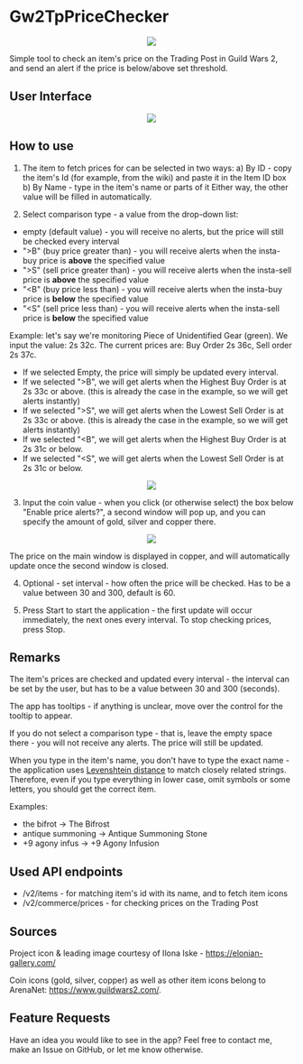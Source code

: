 # Gw2TpPriceChecker

<p align="center">
  <img src="https://2.bp.blogspot.com/-3fGtcONBdHY/XWVVLClPw0I/AAAAAAABafA/g2kjcEEsHzUrpvQcy1r4wSgXyLaRAAdpwCLcBGAs/s200/Evon-Gnashblade-Charr-Icon.jpg">
</p>

Simple tool to check an item's price on the Trading Post in Guild Wars 2, and send an alert if the price is below/above set threshold.

## User Interface

<p align="center">
  <img src="https://i.imgur.com/mVQ6X3T.png">
</p>

## How to use

1. The item to fetch prices for can be selected in two ways:
a) By ID - copy the item's Id (for example, from the wiki) and paste it in the Item ID box
b) By Name - type in the item's name or parts of it
Either way, the other value will be filled in automatically.

2. Select comparison type - a value from the drop-down list:
- empty (default value) - you will receive no alerts, but the price will still be checked every interval
- ">B" (buy price greater than) - you will receive alerts when the insta-buy price is **above** the specified value
- ">S" (sell price greater than) - you will receive alerts when the insta-sell price is **above** the specified value
- "<B" (buy price less than) - you will receive alerts when the insta-buy price is **below** the specified value
- "<S" (sell price less than) - you will receive alerts when the insta-sell price is **below** the specified value

Example: let's say we're monitoring Piece of Unidentified Gear (green). We input the value: 2s 32c. The current prices are: Buy Order 2s 36c, Sell order 2s 37c.
- If we selected Empty, the price will simply be updated every interval.
- If we selected ">B", we will get alerts when the Highest Buy Order is at 2s 33c or above. (this is already the case in the example, so we will get alerts instantly)
- If we selected ">S", we will get alerts when the Lowest Sell Order is at 2s 33c or above. (this is already the case in the example, so we will get alerts instantly)
- If we selected "<B", we will get alerts when the Highest Buy Order is at 2s 31c or below.
- If we selected "<S", we will get alerts when the Lowest Sell Order is at 2s 31c or below.

<p align="center">
  <img src="https://i.imgur.com/C05m0Vs.png">
</p>

3. Input the coin value - when you click (or otherwise select) the box below "Enable price alerts?", a second window will pop up, and you can specify the amount of gold, silver and copper there.

<p align="center">
  <img src="https://i.imgur.com/tRUYPNt.png">
</p>

The price on the main window is displayed in copper, and will automatically update once the second window is closed.

4. Optional - set interval - how often the price will be checked. Has to be a value between 30 and 300, default is 60.

5. Press Start to start the application - the first update will occur immediately, the next ones every interval. To stop checking prices, press Stop.

## Remarks
The item's prices are checked and updated every interval - the interval can be set by the user, but has to be a value between 30 and 300 (seconds).

The app has tooltips - if anything is unclear, move over the control for the tooltip to appear.

If you do not select a comparison type - that is, leave the empty space there - you will not receive any alerts. The price will still be updated.

When you type in the item's name, you don't have to type the exact name - the application uses [Levenshtein distance](https://www.wikiwand.com/en/Levenshtein_distance) to match closely related strings. Therefore, even if you type everything in lower case, omit symbols or some letters, you should get the correct item.

Examples:

- the bifrot -> The Bifrost
- antique summoning -> Antique Summoning Stone
- +9 agony infus -> +9 Agony Infusion

## Used API endpoints
- /v2/items - for matching item's id with its name, and to fetch item icons
- /v2/commerce/prices - for checking prices on the Trading Post

## Sources
Project icon & leading image courtesy of Ilona Iske - https://elonian-gallery.com/

Coin icons (gold, silver, copper) as well as other item icons belong to ArenaNet: https://www.guildwars2.com/.

## Feature Requests
Have an idea you would like to see in the app? Feel free to contact me, make an Issue on GitHub, or let me know otherwise.
